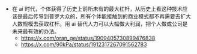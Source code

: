 - 在 ai 时代，个体获得了历史上前所未有的最大杠杆，从历史上看这种技术应该是最后传导到普罗大众的，所有个体能接触到的商业模式都不再需要去扩大人数规模去获取杠杆。用 ai 替代人力可以大幅做大利润，把个人做成公司是未来最有效的办法。
	- https://x.com/oran_ge/status/1909405730899476838
	- https://x.com/90kPa/status/1912317267091562783